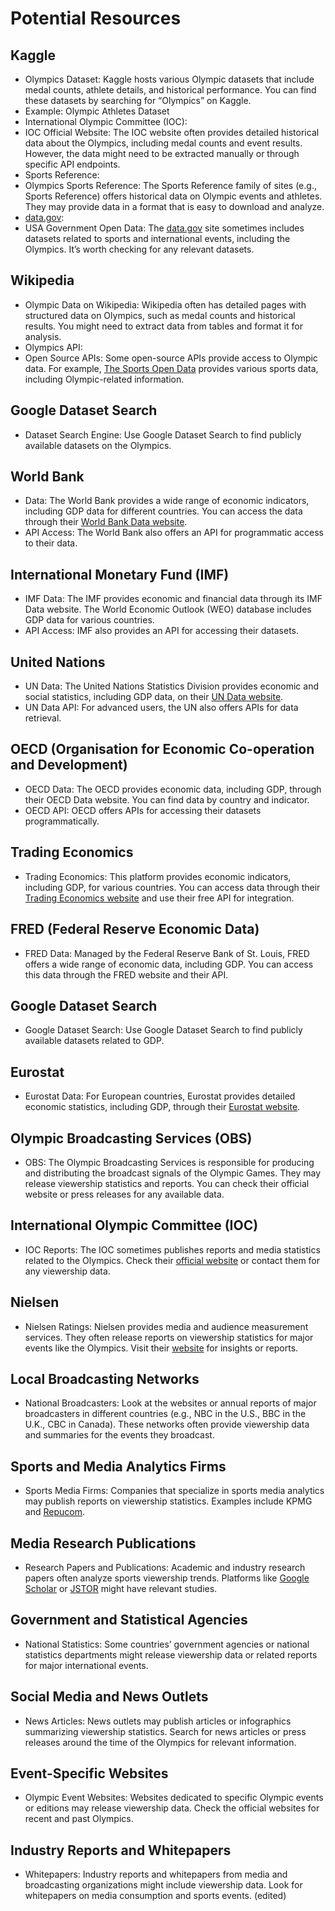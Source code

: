 # Potential Resources

## Kaggle

- Olympics Dataset: Kaggle hosts various Olympic datasets that include medal counts, athlete details, and historical performance. You can find these datasets by searching for “Olympics” on Kaggle.
- Example: Olympic Athletes Dataset
- International Olympic Committee (IOC):
- IOC Official Website: The IOC website often provides detailed historical data about the Olympics, including medal counts and event results. However, the data might need to be extracted manually or through specific API endpoints.
- Sports Reference:
- Olympics Sports Reference: The Sports Reference family of sites (e.g., Sports Reference) offers historical data on Olympic events and athletes. They may provide data in a format that is easy to download and analyze.
- [data.gov](http://data.gov/):
- USA Government Open Data: The [data.gov](http://data.gov/) site sometimes includes datasets related to sports and international events, including the Olympics. It’s worth checking for any relevant datasets.

## Wikipedia

- Olympic Data on Wikipedia: Wikipedia often has detailed pages with structured data on Olympics, such as medal counts and historical results. You might need to extract data from tables and format it for analysis.
- Olympics API:
- Open Source APIs: Some open-source APIs provide access to Olympic data. For example, [The Sports Open Data](https://www.sportsopendata.net/) provides various sports data, including Olympic-related information.

## Google Dataset Search

- Dataset Search Engine: Use Google Dataset Search to find publicly available datasets on the Olympics.

## World Bank

- Data: The World Bank provides a wide range of economic indicators, including GDP data for different countries. You can access the data through their [World Bank Data website](https://data.worldbank.org/indicator/NY.GDP.MKTP.CD).
- API Access: The World Bank also offers an API for programmatic access to their data.

## International Monetary Fund (IMF)

- IMF Data: The IMF provides economic and financial data through its IMF Data website. The World Economic Outlook (WEO) database includes GDP data for various countries.
- API Access: IMF also provides an API for accessing their datasets.

## United Nations

- UN Data: The United Nations Statistics Division provides economic and social statistics, including GDP data, on their [UN Data website](https://data.un.org/).
- UN Data API: For advanced users, the UN also offers APIs for data retrieval.

## OECD (Organisation for Economic Co-operation and Development)

- OECD Data: The OECD provides economic data, including GDP, through their OECD Data website. You can find data by country and indicator.
- OECD API: OECD offers APIs for accessing their datasets programmatically.

## Trading Economics

- Trading Economics: This platform provides economic indicators, including GDP, for various countries. You can access data through their [Trading Economics website](https://tradingeconomics.com/) and use their free API for integration.

## FRED (Federal Reserve Economic Data)

- FRED Data: Managed by the Federal Reserve Bank of St. Louis, FRED offers a wide range of economic data, including GDP. You can access this data through the FRED website and their API.

## Google Dataset Search

- Google Dataset Search: Use Google Dataset Search to find publicly available datasets related to GDP.

## Eurostat

- Eurostat Data: For European countries, Eurostat provides detailed economic statistics, including GDP, through their [Eurostat website](https://ec.europa.eu/eurostat).

## Olympic Broadcasting Services (OBS)

- OBS: The Olympic Broadcasting Services is responsible for producing and distributing the broadcast signals of the Olympic Games. They may release viewership statistics and reports. You can check their official website or press releases for any available data.

## International Olympic Committee (IOC)

- IOC Reports: The IOC sometimes publishes reports and media statistics related to the Olympics. Check their [official website](https://www.olympic.org/) or contact them for any viewership data.

## Nielsen

- Nielsen Ratings: Nielsen provides media and audience measurement services. They often release reports on viewership statistics for major events like the Olympics. Visit their [website](https://www.nielsen.com/) for insights or reports.

## Local Broadcasting Networks

- National Broadcasters: Look at the websites or annual reports of major broadcasters in different countries (e.g., NBC in the U.S., BBC in the U.K., CBC in Canada). These networks often provide viewership data and summaries for the events they broadcast.

## Sports and Media Analytics Firms

- Sports Media Firms: Companies that specialize in sports media analytics may publish reports on viewership statistics. Examples include KPMG and [Repucom](https://www.repucom.net/).

## Media Research Publications

- Research Papers and Publications: Academic and industry research papers often analyze sports viewership trends. Platforms like [Google Scholar](https://scholar.google.com/) or [JSTOR](https://www.jstor.org/) might have relevant studies.

## Government and Statistical Agencies

- National Statistics: Some countries’ government agencies or national statistics departments might release viewership data or related reports for major international events.

## Social Media and News Outlets

- News Articles: News outlets may publish articles or infographics summarizing viewership statistics. Search for news articles or press releases around the time of the Olympics for relevant information.

## Event-Specific Websites

- Olympic Event Websites: Websites dedicated to specific Olympic events or editions may release viewership data. Check the official websites for recent and past Olympics.

## Industry Reports and Whitepapers

- Whitepapers: Industry reports and whitepapers from media and broadcasting organizations might include viewership data. Look for whitepapers on media consumption and sports events. (edited)
